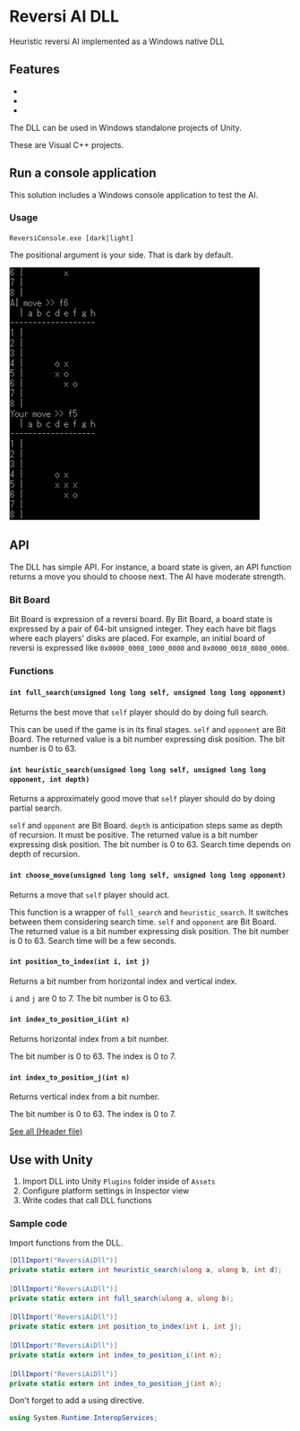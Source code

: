 # Reversi AI DLL

Heuristic reversi AI implemented as a Windows native DLL

## Features

-
-
-

The DLL can be used in Windows standalone projects of Unity.

These are Visual C++ projects.

## Run a console application

This solution includes a Windows console application to test the AI.

### Usage

`ReversiConsole.exe [dark|light]`

The positional argument is your side.
That is dark by default.

![console reversi](Console.png)

## API

The DLL has simple API.
For instance, a board state is given, an API function returns a move you should to choose next.
The AI have moderate strength.

### Bit Board

Bit Board is expression of a reversi board.
By Bit Board, a board state is expressed by a pair of 64-bit unsigned integer.
They each have bit flags where each players' disks are placed.
For example, an initial board of reversi is expressed like `0x0000_0008_1000_0000` and `0x0000_0010_0800_0000`.

### Functions

#### `int full_search(unsigned long long self, unsigned long long opponent)`

Returns the best move that `self` player should do by doing full search.

This can be used if the game is in its final stages.
`self` and `opponent` are Bit Board.
The returned value is a bit number expressing disk position.
The bit number is 0 to 63.

#### `int heuristic_search(unsigned long long self, unsigned long long opponent, int depth)`

Returns a approximately good move that `self` player should do by doing partial search.

`self` and `opponent` are Bit Board.
`depth` is anticipation steps same as depth of recursion.
It must be positive.
The returned value is a bit number expressing disk position.
The bit number is 0 to 63.
Search time depends on depth of recursion.

#### `int choose_move(unsigned long long self, unsigned long long opponent)`

Returns a move that `self` player should act.

This function is a wrapper of `full_search` and `heuristic_search`.
It switches between them considering search time.
`self` and `opponent` are Bit Board.
The returned value is a bit number expressing disk position.
The bit number is 0 to 63.
Search time will be a few seconds.

#### `int position_to_index(int i, int j)`

Returns a bit number from horizontal index and vertical index.

`i` and `j` are 0 to 7.
The bit number is 0 to 63.

#### `int index_to_position_i(int n)`

Returns horizontal index from a bit number.

The bit number is 0 to 63.
The index is 0 to 7.

#### `int index_to_position_j(int n)`

Returns vertical index from a bit number.

The bit number is 0 to 63.
The index is 0 to 7.

[See all (Header file)](ReversiAiDll/ReversiAiDll.h)

## Use with Unity

1. Import DLL into Unity `Plugins` folder inside of `Assets`
2. Configure platform settings in Inspector view
3. Write codes that call DLL functions

### Sample code

Import functions from the DLL.

```cs
[DllImport("ReversiAiDll")]
private static extern int heuristic_search(ulong a, ulong b, int d);

[DllImport("ReversiAiDll")]
private static extern int full_search(ulong a, ulong b);

[DllImport("ReversiAiDll")]
private static extern int position_to_index(int i, int j);

[DllImport("ReversiAiDll")]
private static extern int index_to_position_i(int n);

[DllImport("ReversiAiDll")]
private static extern int index_to_position_j(int n);
```

Don't forget to add a using directive.

```cs
using System.Runtime.InteropServices;
```
